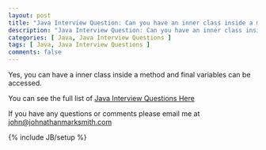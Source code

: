 ```yaml
---
layout: post
title: "Java Interview Question: Can you have an inner class inside a method and what variables can you access?"
description: "Java Interview Question: Can you have an inner class inside a method and what variables can you access?"
categories: [ Java, Java Interview Questions ]
tags: [ Java, Java Interview Questions ]
comments: false
---
```

Yes, you can have a inner class inside a method and final variables can be accessed.

You can see the full list of <a href="/java-interview-questions.html">Java Interview Questions Here</a>

If you have any questions or comments please email me at <a href="mailto:john@johnathanmarksmith.com">john@johnathanmarksmith.com</a>


{% include JB/setup %}

